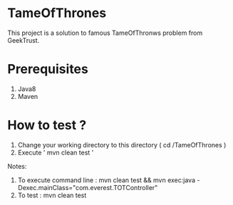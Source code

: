# TameOfThrones

This project is a solution to famous TameOfThronws problem from GeekTrust.

# Prerequisites
1) Java8
2) Maven

# How to test ?

1) Change your working directory to this directory ( cd <PATH>/TameOfThrones )
2) Execute ' mvn clean test '

Notes:
1) To execute command line : mvn clean test && mvn exec:java -Dexec.mainClass="com.everest.TOTController"
2) To test : mvn clean test
